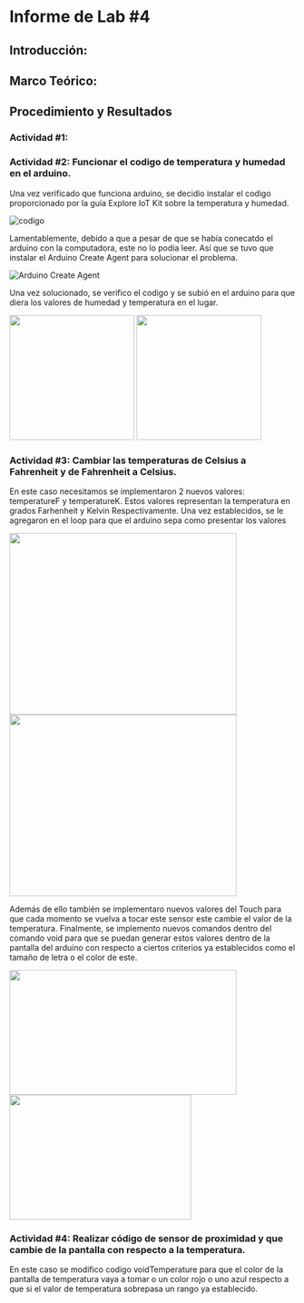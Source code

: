 # Informe de Lab #4

## Introducción:

## Marco Teórico:

## Procedimiento y Resultados

### Actividad #1:

### Actividad #2: Funcionar el codigo de temperatura y humedad en el arduino.

Una vez verificado que funciona arduino, se decidio instalar el codigo proporcionado por la guía Explore IoT Kit sobre la temperatura y humedad.

![codigo](https://github.com/sebastianfranco1342/FundamentosdeDisenoGrupo6/blob/main/Carpetas%20del%20Proyecto/Im%C3%A1genes/Lab4_Eje2_Cod.png?raw=true)

Lamentablemente, debido a que a pesar de que se había conecatdo el arduino con la computadora, este no lo podía leer. Así que se tuvo que instalar el Arduino Create Agent para solucionar el problema.

![Arduino Create Agent](https://github.com/sebastianfranco1342/FundamentosdeDisenoGrupo6/blob/main/Carpetas%20del%20Proyecto/Im%C3%A1genes/Lab4_Eje2_ACA.png?raw=true)

Una vez solucionado, se verifico el codigo y se subió en el arduino para que diera los valores de humedad y temperatura en el lugar.

<p float="left">  <img src="https://github.com/sebastianfranco1342/FundamentosdeDisenoGrupo6/blob/main/Carpetas%20del%20Proyecto/Im%C3%A1genes/Lab4_Eje2_Temp.jpeg?raw=true" width="220" height="220" />  <img src="https://github.com/sebastianfranco1342/FundamentosdeDisenoGrupo6/blob/main/Carpetas%20del%20Proyecto/Im%C3%A1genes/Lab4_Eje2_Hum.jpeg?raw=true" width="220" height="220" />  </p>

### Actividad #3: Cambiar las temperaturas de Celsius a Fahrenheit y de Fahrenheit a Celsius.

En este caso necesitamos se implementaron 2 nuevos valores: temperatureF y temperatureK. Estos valores representan la temperatura en grados Farhenheit y Kelvin Respectivamente. Una vez establecidos, se le agregaron en el loop para que el arduino sepa como presentar los valores

<p float="left">  <img src="https://github.com/sebastianfranco1342/FundamentosdeDisenoGrupo6/blob/main/Carpetas%20del%20Proyecto/Im%C3%A1genes/Lab4_Eje3_Val.png?raw=true" width="400" height="320" />  <img src="https://github.com/sebastianfranco1342/FundamentosdeDisenoGrupo6/blob/main/Carpetas%20del%20Proyecto/Im%C3%A1genes/Lab4_Eje3_Void2.png?raw=true" width="400" height="320" />  </p>


Además de ello también se implementaro nuevos valores del Touch para que cada momento se vuelva a tocar este sensor este cambie el valor de la temperatura. Finalmente, se implemento nuevos comandos dentro del comando void para que se puedan generar estos valores dentro de la pantalla del arduino con respecto a ciertos criterios ya establecidos como el tamaño de letra o el color de este.

<p float="left">  <img src="https://github.com/sebastianfranco1342/FundamentosdeDisenoGrupo6/blob/main/Carpetas%20del%20Proyecto/Im%C3%A1genes/Lab4_Eje3_Touch.png?raw=true" width="400" height="220" />  <img src="https://github.com/sebastianfranco1342/FundamentosdeDisenoGrupo6/blob/main/Carpetas%20del%20Proyecto/Im%C3%A1genes/Lab4_Eje3_Void.png?raw=true" width="320" height="220" />  </p>

### Actividad #4: Realizar código de sensor de proximidad y que cambie de la pantalla con respecto a la temperatura.

En este caso se modifico codigo voidTemperature para que el color de la pantalla de temperatura vaya a tomar o un color rojo o uno azul respecto a que si el valor de temperatura sobrepasa un rango ya establecido.





